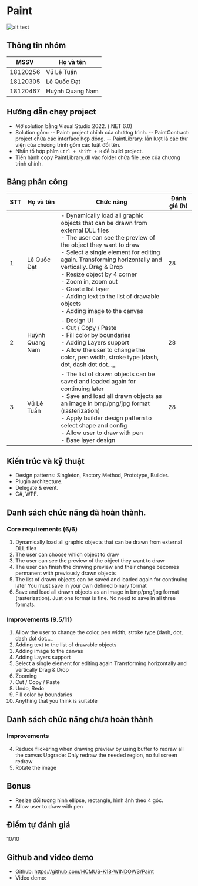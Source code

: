 # Paint

![alt text](https://imgur.com/a/CEi9p9i)

## Thông tin nhóm

| MSSV     | Họ và tên       |
| -------- | --------------- |
| 18120256 | Vũ Lê Tuấn      |
| 18120305 | Lê Quốc Đạt     |
| 18120467 | Huỳnh Quang Nam |

## Hướng dẫn chạy project

- Mở solution bằng Visual Studio 2022. (.NET 6.0)
- Solution gồm:
  -- Paint: project chính của chương trình.
  -- PaintContract: project chứa các interface hợp đồng.
  -- PaintLibrary: lần lượt là các thư viện của chương trình gồm các luật đổi tên.
- Nhấn tổ hợp phím `Ctrl + shift + B` để build project.
- Tiến hành copy PaintLibrary.dll vào folder chứa file .exe của chương trình chính.

## Bảng phân công

| STT | Họ và tên       | Chức năng                                                                                                                                                                                                                                                                                                                                                                                                                                  | Đánh giá (h) |
| --- | --------------- | ------------------------------------------------------------------------------------------------------------------------------------------------------------------------------------------------------------------------------------------------------------------------------------------------------------------------------------------------------------------------------------------------------------------------------------------ | ------------ |
| 1   | Lê Quốc Đạt     | - Dynamically load all graphic objects that can be drawn from external DLL files <br> - The user can see the preview of the object they want to draw <br> - Select a single element for editing again. Transforming horizontally and vertically. Drag & Drop <br>- Resize object by 4 corner <br> - Zoom in, zoom out <br> - Create list layer <br> - Adding text to the list of drawable objects <br> - Adding image to the canvas | 28           |
| 2   | Huỳnh Quang Nam | - Design UI <br> - Cut / Copy / Paste <br> - Fill color by boundaries <br> - Adding Layers support <br> - Allow the user to change the color, pen width, stroke type (dash, dot, dash dot dot..._ | 28           |
| 3   | Vũ Lê Tuấn      | - The list of drawn objects can be saved and loaded again for continuing later <br> - Save and load all drawn objects as an image in bmp/png/jpg format (rasterization) <br> - Apply builder design pattern to select shape and config <br> - Allow user to draw with pen <br> - Base layer design                                                                                                                                         | 28           |

## Kiến trúc và kỹ thuật

- Design patterns: Singleton, Factory Method, Prototype, Builder.
- Plugin architecture.
- Delegate & event.
- C#, WPF.

## Danh sách chức năng đã hoàn thành.

### Core requirements (6/6)

1.  Dynamically load all graphic objects that can be drawn from external DLL files
2.  The user can choose which object to draw
3.  The user can see the preview of the object they want to draw
4.  The user can finish the drawing preview and their change becomes permanent with previously drawn objects
5.  The list of drawn objects can be saved and loaded again for continuing later
    You must save in your own defined binary format
6.  Save and load all drawn objects as an image in bmp/png/jpg format (rasterization). Just one format is fine. No need to save in all three formats.

### Improvements (9.5/11)

1.  Allow the user to change the color, pen width, stroke type (dash, dot, dash dot dot...\_
2.  Adding text to the list of drawable objects
3.  Adding image to the canvas
5.  Adding Layers support
6.  Select a single element for editing again
    Transforming horizontally and vertically
    Drag & Drop
7.  Zooming
8.  Cut / Copy / Paste
9.  Undo, Redo
10. Fill color by boundaries
11. Anything that you think is suitable

## Danh sách chức năng chưa hoàn thành

### Improvements

4. Reduce flickering when drawing preview by using buffer to redraw all the canvas
    Upgrade: Only redraw the needed region, no fullscreen redraw
6. Rotate the image


## Bonus

- Resize đối tượng hình ellipse, rectangle, hình ảnh theo 4 góc.
- Allow user to draw with pen

## Điểm tự đánh giá

10/10

## Github and video demo

- Github: https://github.com/HCMUS-K18-WINDOWS/Paint
- Video demo:
